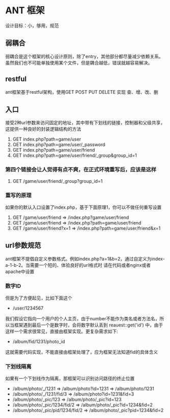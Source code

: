 # ANT 框架
设计目标：小，够用，规范

## 弱耦合
弱耦合是这个框架的核心设计原则，除了entry，其他部分都尽量减少依赖关系。虽然我们也不可能单独使用某个文件，但是耦合越低，错误就越容易解决。

## restful
ant框架基于restful架构，使用GET POST PUT DELETE 实现 查、增、改、删

## 入口
接受2种url参数来访问固定的地址，其中带有下划线的链接，控制器和父级共享，这提供一种良好的封装逻辑结构的方法

1. GET index.php?path=game/user
2. GET index.php?path=game/user/_password
3. GET index.php?path=game/user/friend
4. GET index.php?path=game/user/friend/_group&group_id=1

### 第四个链接会让人觉得有点不爽，在正式环境重写后，应该是这样
1. GET /game/user/friend/_group?group_id=1

### 重写的原理
如果你的默认入口设置了index.php，基于下面原理1，你可以不做任何重写设置

1. GET /game/user/friend => /index.php?game/user/friend
2. GET /game/user/friend => /index.php?path=game/user/friend
2. GET /game/user/friend?x=1 => /index.php?path=game/user/friend&x=1

## url参数规范
ant框架不提倡自定义参数格式。例如index.php?a=1&b=2，通过自定义为index-a-1-b-2。当需要一个短的、体验良好的url格式时
请在代码或者nginx或者apache中设置

### 数字ID
但是为了方便起见，比如下面这个

* /user/1234567

我们假设它指向一个用户的个人主页，由于number不能作为类名或者方法名，所以当框架遇到最后一个是数字时，会将数字默认丢到
reauest::get('id') 中，由于这样一个需求很常见，直接由框架实现。更复杂需求如下:

* /album/fid/1231/photo_id

这就需要代码实现，不能直接由框架处理了，应为框架无法知道fid的具体含义

### 下划线隔离
如果有一个下划线作为隔离，那框架可以识别访问路径的终止位置

* /album/photo/_/1231 =>  /album/photo?id=1231 => /album/photo/1231
* /album/photo/_/1231/fid/3 =>  /album/photo?id=1231&fid=3
* /album/photo/_pic/123 => /album/photo/_pic?id=123
* /album/photo/_pic/1234/fid/2 => /album/photo/_pic?id=1234&fid=2
* /album/photo/_pic/pid/1234/fid/2 => /album/photo/_pic?pid=1234&fid=2